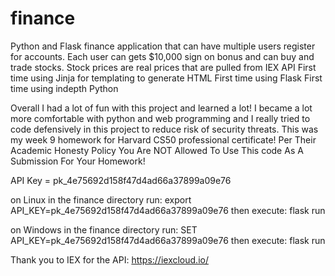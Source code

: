 # finance
Python and Flask finance application that can have multiple users register for accounts. Each user can gets $10,000 sign on bonus and can buy and trade stocks. 
Stock prices are real prices that are pulled from IEX API
First time using Jinja for templating to generate HTML
First time using Flask
First time using indepth Python

Overall I had a lot of fun with this project and learned a lot! 
I became a lot more comfortable with python and web programming and I really tried to code defensively in this project to reduce risk of security threats.
This was my week 9 homework for Harvard CS50 professional certificate!
Per Their Academic Honesty Policy You Are NOT Allowed To Use This code As A Submission For Your Homework!

API Key = pk_4e75692d158f47d4ad66a37899a09e76

on Linux in the finance directory run: export API_KEY=pk_4e75692d158f47d4ad66a37899a09e76
  then execute: flask run

on Windows in the finance directory run: SET API_KEY=pk_4e75692d158f47d4ad66a37899a09e76
  then execute: flask run
  
Thank you to IEX for the API: https://iexcloud.io/
